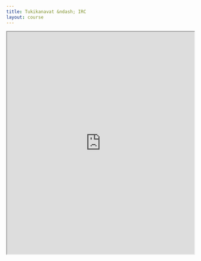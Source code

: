```yaml
---
title: Tukikanavat &ndash; IRC
layout: course
---
```

<iframe src="http://webchat.ircnet.net/?randomnick=1&channels=mooc.fi&uio=OT10cnVlde" height="600" style="width:100%"></iframe>
